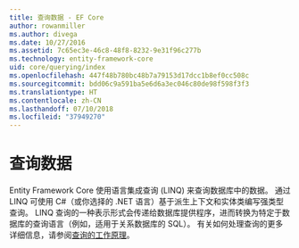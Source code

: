 ```yaml
---
title: 查询数据 - EF Core
author: rowanmiller
ms.author: divega
ms.date: 10/27/2016
ms.assetid: 7c65ec3e-46c8-48f8-8232-9e31f96c277b
ms.technology: entity-framework-core
uid: core/querying/index
ms.openlocfilehash: 447f48b780bc48b7a79153d17dcc1b8ef0cc508c
ms.sourcegitcommit: bdd06c9a591ba5e6d6a3ec046c80de98f598f3f3
ms.translationtype: HT
ms.contentlocale: zh-CN
ms.lasthandoff: 07/10/2018
ms.locfileid: "37949270"
---
```

# <a name="querying-data"></a>查询数据

Entity Framework Core 使用语言集成查询 (LINQ) 来查询数据库中的数据。 通过 LINQ 可使用 C#（或你选择的 .NET 语言）基于派生上下文和实体类编写强类型查询。 LINQ 查询的一种表示形式会传递给数据库提供程序，进而转换为特定于数据库的查询语言（例如，适用于关系数据库的 SQL）。 有关如何处理查询的更多详细信息，请参阅[查询的工作原理](overview.md)。
